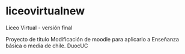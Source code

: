 liceovirtualnew
===============

Liceo Virtual - versión final

Proyecto de título
Modificación de moodle para aplicarlo a Enseñanza básica o media de chile.
DuocUC
